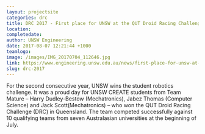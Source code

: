 ```yaml
---
layout: projectsite
categories: drc
title: DRC 2017 - First place for UNSW at the QUT Droid Racing Challenge
location:
completedate:
author: UNSW Engineering
date: 2017-08-07 12:21:44 +1000
teamlogo:
image: /images/IMG_20170704_112646.jpg
link: https://www.engineering.unsw.edu.au/news/first-place-for-unsw-at-the-qut-droid-racing-challenge
slug: drc-2017
---
```

For the second consecutive year, UNSW wins the student robotics challenge. It was a proud day for UNSW CREATE students from Team Mature – Harry Dudley-Bestow (Mechatronics), Jabez Thomas (Computer Science) and Jack Scott(Mechatronics) – who won the QUT Droid Racing Challenge (DRC) in Queensland. The team competed successfully against 10 qualifying teams from seven Australasian universities at the beginning of July.